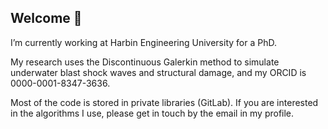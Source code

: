 ## Welcome 👋
I’m currently working at Harbin Engineering University for a PhD.

My research uses the Discontinuous Galerkin method to simulate underwater blast shock waves and structural damage, and my ORCID is 0000-0001-8347-3636.

Most of the code is stored in private libraries (GitLab). If you are interested in the algorithms I use, please get in touch by the email in my profile.
<!--
**QiHang-Hao/QiHang-Hao** is a ✨ _special_ ✨ repository because its `README.md` (this file) appears on your GitHub profile.

Here are some ideas to get you started:


- 🔭 I’m currently working on ...
- 🌱 I’m currently learning ...
- 👯 I’m looking to collaborate on ...
- 🤔 I’m looking for help with ...
- 💬 Ask me about ...
- 📫 How to reach me: ...
- 😄 Pronouns: ...
- ⚡ Fun fact: ...
-->
